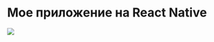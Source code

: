 # Мое приложение на React Native
![](https://github.com/RobertArifulin/ReactNativeApp/blob/3dbf8e4b9a2973035e77104c02f5e9bf7405bb16/docs/1.gif)

